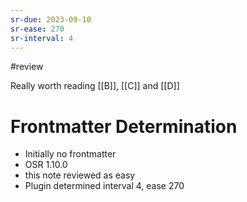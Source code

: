 ```yaml
---
sr-due: 2023-09-10
sr-ease: 270
sr-interval: 4
---
```


#review

Really worth reading [[B]], [[C]] and [[D]]

# Frontmatter Determination

-   Initially no frontmatter
-   OSR 1.10.0
-   this note reviewed as easy
-   Plugin determined interval 4, ease 270
